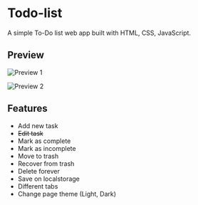 # Todo-list

A simple To-Do list web app built with HTML, CSS, JavaScript.

## Preview

![Preview 1](https://i.im.ge/2022/09/07/OfM3Rr.downloadfile-png-1-1.png)

![Preview 2](https://i.im.ge/2022/09/07/OfMbQW.downloadfile-png-1.png)

## Features

- Add new task
- ~~Edit task~~
- Mark as complete
- Mark as incomplete
- Move to trash
- Recover from trash
- Delete forever
- Save on localstorage
- Different tabs
- Change page theme (Light, Dark)
